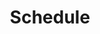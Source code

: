 ---
widget: pages # As of v5.8-dev, 'pages' is renamed 'collection'
headless: true  # This file represents a page section.

# Put Your Section Options Here (title, background, etc.) ...
title: Schedule
subtitle: ''

# Position of this section on the page
weight: 1

content:
  # Filter content to display
  filters:
    # The folders to display content from
    lessons:
      - 'Course Introduction'
      - 'Introduction to Time Series Data'
      - 'Paleoecological Dynamics'
      - 'Working with times and dates in R'
      - 'Changes in Phenology'
      - 'Time Series Decomposition in R'
      - 'Community Dynamics'
      - 'Time Series Autocorrelation in R'
      - 'Time series modeling in R'
      - 'Introduction to Ecological Forecasting'
      - 'Introduction to Forecasting in R'
      - 'Uncertainty in Forecasting'
      - 'Evaluating Forecasts in R'
      - 'Forecasting using state space models'
      - 'State space models in R'
      - 'Forecasting using species distribution models'
      - 'Species Distribution Models in R'
      - 'Hurricane Forecasts'
      - 'Election forecasts'
      - 'Data-driven models for forecasting'
      - 'Empirical Dynamic Modeling in R'
      - 'Scenario based forecasting'
      - 'Ethics of Ecological Forecasting'
      - 'Wrap up: Can we (and what should we) forecast in ecology?'
    dates:
      - '1'
      - '2'
      - '3'
      - '4'
      - '5'
      - '6'
      - '7'
      - '8'
      - '9'
      - '10'
      - '11'
      - '12'
      - '13'
      - '14'
      - '15'
      - '16'
      - '17'
      - '18'
      - '19'
      - '20'
      - '21'
      - '22'
      - '23'
      - '24'
    folders:
    tag: ''
    category: ''
    publication_type: ''
    author: ''
    featured_only: false
    exclude_featured: false
    exclude_future: false
    exclude_past: false
  # Choose how many pages you would like to display (0 = all pages)
  count: 100
  # Choose how many pages you would like to offset by
  # Useful if you wish to show the first item in the Featured widget
  offset: 0
  # Field to sort by, such as Date or Title
  sort_by: 'Date'
  sort_ascending: false
design:
  # Choose a listing view
  view: community/schedule
  # Choose how many columns the section has. Valid values: '1' or '2'.
  columns: '1'
---